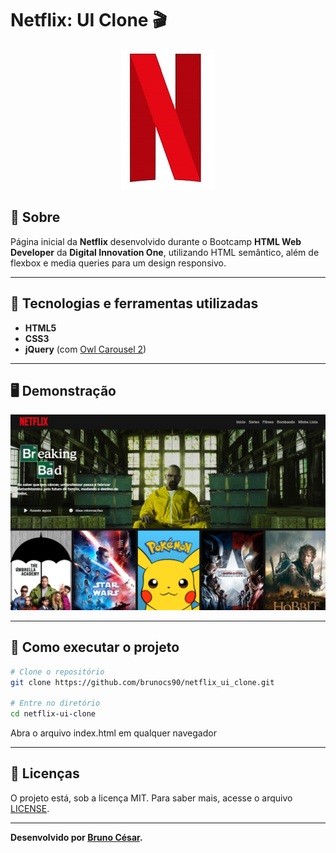 # Netflix: UI Clone 🎬
<p align="center">
	<img src="img/netflix-logo.jpg" alt="Netflix: UI Clone" title="Netflix: UI Clone">
</p>

## 📖 Sobre
Página inicial da **Netflix** desenvolvido durante o Bootcamp **HTML Web Developer** da **Digital Innovation One**, utilizando HTML semântico, além de flexbox e media queries para um design responsivo.

---

## 🚀 Tecnologias e ferramentas utilizadas
- **HTML5**
- **CSS3**
- **jQuery** (com [Owl Carousel 2](https://owlcarousel2.github.io/OwlCarousel2/))

---

## 🖥️ Demonstração

<p align="center">
	<img src="img/Example.PNG" alt="Exemplo do clone" title="Netflix: UI Clone">
</p>

---

## 🔧 Como executar o projeto
```bash
# Clone o repositório
git clone https://github.com/brunocs90/netflix_ui_clone.git

# Entre no diretório
cd netflix-ui-clone
```

Abra o arquivo index.html em qualquer navegador

---

## 📝 Licenças

O projeto está, sob a licença MIT. Para saber mais, acesse o arquivo [LICENSE](https://github.com/brunocs90/netflix_ui_clone/blob/main/LICENSE).

---
**Desenvolvido por [Bruno César](https://github.com/brunocs90).**
